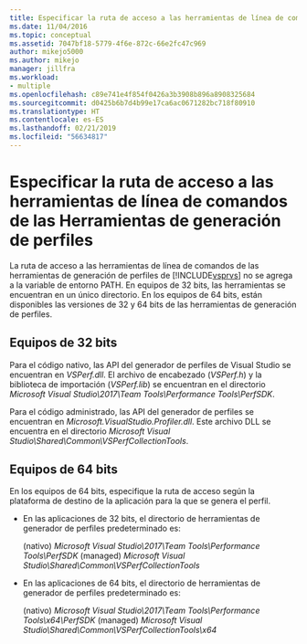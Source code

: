 ```yaml
---
title: Especificar la ruta de acceso a las herramientas de línea de comandos de las Herramientas de generación de perfiles | Microsoft Docs
ms.date: 11/04/2016
ms.topic: conceptual
ms.assetid: 7047bf18-5779-4f6e-872c-66e2fc47c969
author: mikejo5000
ms.author: mikejo
manager: jillfra
ms.workload:
- multiple
ms.openlocfilehash: c89e741e4f854f0426a3b3908b896a8908325684
ms.sourcegitcommit: d0425b6b7d4b99e17ca6ac0671282bc718f80910
ms.translationtype: HT
ms.contentlocale: es-ES
ms.lasthandoff: 02/21/2019
ms.locfileid: "56634817"
---
```

# <a name="specify-the-path-to-profiling-tools-command-line-tools"></a>Especificar la ruta de acceso a las herramientas de línea de comandos de las Herramientas de generación de perfiles
La ruta de acceso a las herramientas de línea de comandos de las herramientas de generación de perfiles de [!INCLUDE[vsprvs](../code-quality/includes/vsprvs_md.md)] no se agrega a la variable de entorno PATH. En equipos de 32 bits, las herramientas se encuentran en un único directorio. En los equipos de 64 bits, están disponibles las versiones de 32 y 64 bits de las herramientas de generación de perfiles.

## <a name="32-bit-computers"></a>Equipos de 32 bits
 Para el código nativo, las API del generador de perfiles de Visual Studio se encuentran en *VSPerf.dll*. El archivo de encabezado (*VSPerf.h*) y la biblioteca de importación (*VSPerf.lib*) se encuentran en el directorio *Microsoft Visual Studio\2017\Team Tools\Performance Tools\PerfSDK*.

 Para el código administrado, las API del generador de perfiles se encuentran en *Microsoft.VisualStudio.Profiler.dll*. Este archivo DLL se encuentra en el directorio *Microsoft Visual Studio\Shared\Common\VSPerfCollectionTools*.

## <a name="64-bit-computers"></a>Equipos de 64 bits
 En los equipos de 64 bits, especifique la ruta de acceso según la plataforma de destino de la aplicación para la que se genera el perfil.

-   En las aplicaciones de 32 bits, el directorio de herramientas de generador de perfiles predeterminado es:

     (nativo) *Microsoft Visual Studio\2017\Team Tools\Performance Tools\PerfSDK* (managed) *Microsoft Visual Studio\Shared\Common\VSPerfCollectionTools*

-   En las aplicaciones de 64 bits, el directorio de herramientas de generador de perfiles predeterminado es:

     (nativo) *Microsoft Visual Studio\2017\Team Tools\Performance Tools\x64\PerfSDK* (managed) *Microsoft Visual Studio\Shared\Common\VSPerfCollectionTools\x64*